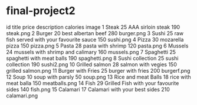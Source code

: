 # final-project2
id      title   price   description             calories   image
1	Steak	25	AAA sirloin steak	190	steak.png
2	Burger	20	best albertan beef	280	burger.png
3	Sushi	25	raw fish served with your favourite sauce	150	sushi.png
4	Pizza	30	mozarella pizza	150	pizza.png
5	Pasta	28	pasta with shrimp	120	pasta.png
6	Mussels	24	mussels with shrimp and calimary	160	mussels.png
7	Spaghetti	25	spaghetti with meat balls	190	spaghetti.png
8	Sushi collection	25	sushi collection	190	sushi2.png
10	Grilled salmon	28	salmon with vegies	150	grilled salmon.png
11	Burger with Fries	25	burger with fries	200	burgerf.png
12	Soup	10	soup with parsly	50	soup.png
13	 Rice and meat Balls	18	rice with meat balla	150	meatballs.png
14	Fish	29	Grilled Fish with your favourite sides	140	fish.png
15	Calamari	17	Calamari with your best sides	210	calamari.png
					
